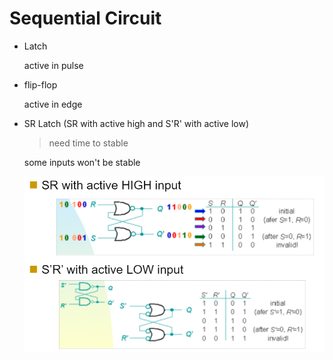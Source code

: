 # Sequential Circuit

*   Latch

    active in pulse
*   flip-flop

    active in edge
*   SR Latch (SR with active high and S'R' with active low)

    > need time to stable

    some inputs won't be stable

    ![image-20221220105349186](<../WIX1003 Computer System and Organization/assets/image-20221220105349186.png>)
